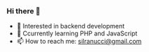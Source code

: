 ### Hi there 👋

<!--
**silranucci/silranucci** is a ✨ _special_ ✨ repository because its `README.md` (this file) appears on your GitHub profile.

Here are some ideas to get you started:
- 🔭 I’m currently working on 
- 👯 I’m looking to collaborate on ...
- 🤔 I’m looking for help with ...
- 😄 Pronouns: ...
- ⚡ Fun fact: ...
-

- 💬 Ask me about ...
-->

- 👀 Interested in backend development
- 🌱 Ccurrently learning PHP and JavaScript
- 📫 How to reach me: silranucci@gmail.com
